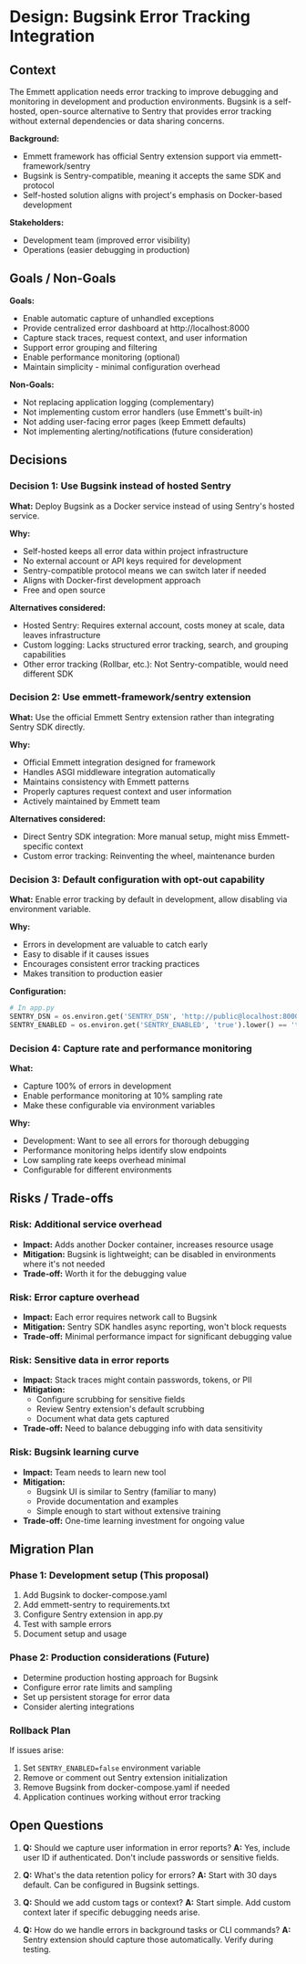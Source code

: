 # Design: Bugsink Error Tracking Integration

## Context

The Emmett application needs error tracking to improve debugging and monitoring in development and production environments. Bugsink is a self-hosted, open-source alternative to Sentry that provides error tracking without external dependencies or data sharing concerns.

**Background:**
- Emmett framework has official Sentry extension support via emmett-framework/sentry
- Bugsink is Sentry-compatible, meaning it accepts the same SDK and protocol
- Self-hosted solution aligns with project's emphasis on Docker-based development

**Stakeholders:**
- Development team (improved error visibility)
- Operations (easier debugging in production)

## Goals / Non-Goals

**Goals:**
- Enable automatic capture of unhandled exceptions
- Provide centralized error dashboard at http://localhost:8000
- Capture stack traces, request context, and user information
- Support error grouping and filtering
- Enable performance monitoring (optional)
- Maintain simplicity - minimal configuration overhead

**Non-Goals:**
- Not replacing application logging (complementary)
- Not implementing custom error handlers (use Emmett's built-in)
- Not adding user-facing error pages (keep Emmett defaults)
- Not implementing alerting/notifications (future consideration)

## Decisions

### Decision 1: Use Bugsink instead of hosted Sentry

**What:** Deploy Bugsink as a Docker service instead of using Sentry's hosted service.

**Why:**
- Self-hosted keeps all error data within project infrastructure
- No external account or API keys required for development
- Sentry-compatible protocol means we can switch later if needed
- Aligns with Docker-first development approach
- Free and open source

**Alternatives considered:**
- Hosted Sentry: Requires external account, costs money at scale, data leaves infrastructure
- Custom logging: Lacks structured error tracking, search, and grouping capabilities
- Other error tracking (Rollbar, etc.): Not Sentry-compatible, would need different SDK

### Decision 2: Use emmett-framework/sentry extension

**What:** Use the official Emmett Sentry extension rather than integrating Sentry SDK directly.

**Why:**
- Official Emmett integration designed for framework
- Handles ASGI middleware integration automatically
- Maintains consistency with Emmett patterns
- Properly captures request context and user information
- Actively maintained by Emmett team

**Alternatives considered:**
- Direct Sentry SDK integration: More manual setup, might miss Emmett-specific context
- Custom error tracking: Reinventing the wheel, maintenance burden

### Decision 3: Default configuration with opt-out capability

**What:** Enable error tracking by default in development, allow disabling via environment variable.

**Why:**
- Errors in development are valuable to catch early
- Easy to disable if it causes issues
- Encourages consistent error tracking practices
- Makes transition to production easier

**Configuration:**
```python
# In app.py
SENTRY_DSN = os.environ.get('SENTRY_DSN', 'http://public@localhost:8000/1')
SENTRY_ENABLED = os.environ.get('SENTRY_ENABLED', 'true').lower() == 'true'
```

### Decision 4: Capture rate and performance monitoring

**What:** 
- Capture 100% of errors in development
- Enable performance monitoring at 10% sampling rate
- Make these configurable via environment variables

**Why:**
- Development: Want to see all errors for thorough debugging
- Performance monitoring helps identify slow endpoints
- Low sampling rate keeps overhead minimal
- Configurable for different environments

## Risks / Trade-offs

### Risk: Additional service overhead
- **Impact:** Adds another Docker container, increases resource usage
- **Mitigation:** Bugsink is lightweight; can be disabled in environments where it's not needed
- **Trade-off:** Worth it for the debugging value

### Risk: Error capture overhead
- **Impact:** Each error requires network call to Bugsink
- **Mitigation:** Sentry SDK handles async reporting, won't block requests
- **Trade-off:** Minimal performance impact for significant debugging value

### Risk: Sensitive data in error reports
- **Impact:** Stack traces might contain passwords, tokens, or PII
- **Mitigation:** 
  - Configure scrubbing for sensitive fields
  - Review Sentry extension's default scrubbing
  - Document what data gets captured
- **Trade-off:** Need to balance debugging info with data sensitivity

### Risk: Bugsink learning curve
- **Impact:** Team needs to learn new tool
- **Mitigation:** 
  - Bugsink UI is similar to Sentry (familiar to many)
  - Provide documentation and examples
  - Simple enough to start without extensive training
- **Trade-off:** One-time learning investment for ongoing value

## Migration Plan

### Phase 1: Development setup (This proposal)
1. Add Bugsink to docker-compose.yaml
2. Add emmett-sentry to requirements.txt
3. Configure Sentry extension in app.py
4. Test with sample errors
5. Document setup and usage

### Phase 2: Production considerations (Future)
- Determine production hosting approach for Bugsink
- Configure error rate limits and sampling
- Set up persistent storage for error data
- Consider alerting integrations

### Rollback Plan
If issues arise:
1. Set `SENTRY_ENABLED=false` environment variable
2. Remove or comment out Sentry extension initialization
3. Remove Bugsink from docker-compose.yaml if needed
4. Application continues working without error tracking

## Open Questions

1. **Q:** Should we capture user information in error reports?
   **A:** Yes, include user ID if authenticated. Don't include passwords or sensitive fields.

2. **Q:** What's the data retention policy for errors?
   **A:** Start with 30 days default. Can be configured in Bugsink settings.

3. **Q:** Should we add custom tags or context?
   **A:** Start simple. Add custom context later if specific debugging needs arise.

4. **Q:** How do we handle errors in background tasks or CLI commands?
   **A:** Sentry extension should capture those automatically. Verify during testing.

